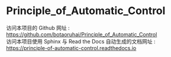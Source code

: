 # Principle_of_Automatic_Control

访问本项目的 Github 网址 : https://github.com/botaoruhai/Principle_of_Automatic_Control  
访问本项目使用 Sphinx 与 Read the Docs 自动生成的文档网址 : https://principle-of-automatic-control.readthedocs.io